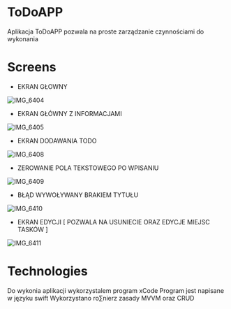 # ToDoAPP

Aplikacja ToDoAPP pozwala na proste zarządzanie czynnościami do wykonania

# Screens

- EKRAN GŁOWNY 

![IMG_6404](https://user-images.githubusercontent.com/102228604/182404539-a18c4151-f10f-4ab2-9ccd-d640ebcf3db3.PNG)

- EKRAN GŁÓWNY Z INFORMACJAMI

![IMG_6405](https://user-images.githubusercontent.com/102228604/182404595-8035fd86-b19f-4e33-b4c9-46bb82d263e8.PNG)

- EKRAN DODAWANIA TODO

![IMG_6408](https://user-images.githubusercontent.com/102228604/182404771-6ceed66c-96be-4be5-9387-a9cce078d6a1.PNG)

- ZEROWANIE POLA TEKSTOWEGO PO WPISANIU 

![IMG_6409](https://user-images.githubusercontent.com/102228604/182404784-de496708-2371-4eb6-8c8b-47a75ccac9ff.PNG)

- BŁĄD WYWOŁYWANY BRAKIEM TYTUŁU

![IMG_6410](https://user-images.githubusercontent.com/102228604/182404799-669f26e0-3d98-4ad6-96df-21afd9ac8ba3.PNG)

- EKRAN EDYCJI [ POZWALA NA USUNIECIE ORAZ EDYCJE MIEJSC TASKÓW ]

![IMG_6411](https://user-images.githubusercontent.com/102228604/182404820-c5980290-db4b-4277-b213-23a69aca03dd.PNG)

# Technologies

Do wykonia aplikacji wykorzystalem program xCode 
Program jest napisane w języku swift
Wykorzystano ro∑nierz zasady MVVM oraz CRUD

